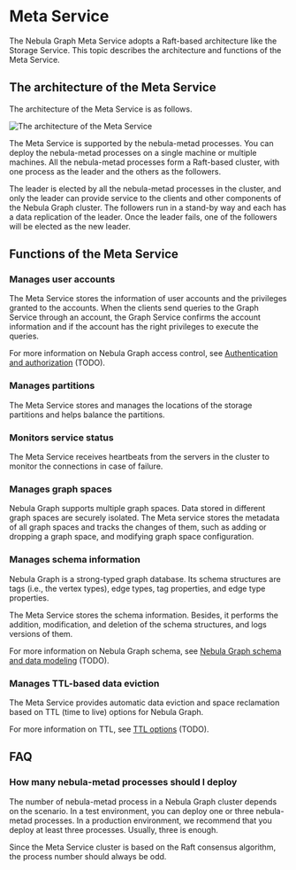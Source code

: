 # Meta Service

The Nebula Graph Meta Service adopts a Raft-based architecture like the Storage Service. This topic describes the architecture and functions of the Meta Service.

## The architecture of the Meta Service

The architecture of the Meta Service is as follows.

![The architecture of the Meta Service](https://docs-cdn.nebula-graph.com.cn/docs-2.0/1.introduction/2.nebula-graph-architecture/meta-architecture.png)

The Meta Service is supported by the nebula-metad processes. You can deploy the nebula-metad processes on a single machine or multiple machines. All the nebula-metad processes form a Raft-based cluster, with one process as the leader and the others as the followers.

The leader is elected by all the nebula-metad processes in the cluster, and only the leader can provide service to the clients and other components of the Nebula Graph cluster. The followers run in a stand-by way and each has a data replication of the leader. Once the leader fails, one of the followers will be elected as the new leader.

## Functions of the Meta Service

### Manages user accounts

The Meta Service stores the information of user accounts and the privileges granted to the accounts. When the clients send queries to the Graph Service through an account, the Graph Service confirms the account information and if the account has the right privileges to execute the queries.

For more information on Nebula Graph access control, see [Authentication and authorization](TODO) (TODO).

### Manages partitions

The Meta Service stores and manages the locations of the storage partitions and helps balance the partitions. 

### Monitors service status

The Meta Service receives heartbeats from the servers in the cluster to monitor the connections in case of failure.

### Manages graph spaces

Nebula Graph supports multiple graph spaces. Data stored in different graph spaces are securely isolated. The Meta service stores the metadata of all graph spaces and tracks the changes of them, such as adding or dropping a graph space, and modifying graph space configuration.

### Manages schema information

Nebula Graph is a strong-typed graph database. Its schema structures are tags (i.e., the vertex types), edge types, tag properties, and edge type properties.

The Meta Service stores the schema information. Besides, it performs the addition, modification, and deletion of the schema structures, and logs versions of them.

For more information on Nebula Graph schema, see [Nebula Graph schema and data modeling](../2.nebula-graph-schema-and-data-modeling) (TODO).

### Manages TTL-based data eviction

The Meta Service provides automatic data eviction and space reclamation based on TTL (time to live) options for Nebula Graph.

For more information on TTL, see [TTL options](TODO) (TODO).

## FAQ

### How many nebula-metad processes should I deploy

The number of nebula-metad process in a Nebula Graph cluster depends on the scenario. In a test environment, you can deploy one or three nebula-metad processes. In a production environment, we recommend that you deploy at least three processes. Usually, three is enough.

Since the Meta Service cluster is based on the Raft consensus algorithm, the process number should always be odd.
